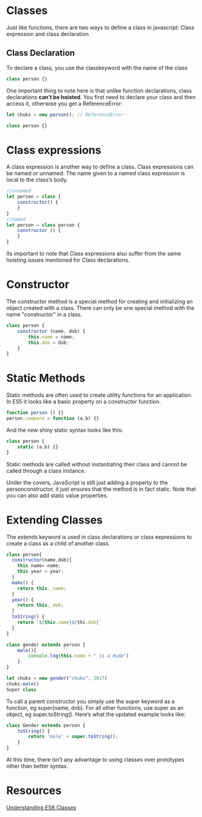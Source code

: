 

# Classes

Just like functions, there are two ways to define a class in javascript: Class expression and class declaration

## Class Declaration

To declare a class, you use the classkeyword with the name of the class

```js
class person {}
```
One important thing to note here is that unlike function declarations, class declarations **can’t be hoisted**. You first need to declare your class and then access it, otherwise you get a ReferenceError:

```js
let chuks = new person(); // ReferenceError

class person {}
```

# Class expressions

A class expression is another way to define a class. Class expressions can be named or unnamed. The name given to a named class expression is local to the class’s body.

```js
//unnamed
let person = class {
    constructor() {
    } 
}
//named 
let person = class person {
    constructor () {
    }
}
```

Its important to note that Class expressions also suffer from the same hoisting issues mentioned for Class declarations.

# Constructor

The constructor method is a special method for creating and initializing an object created with a class. There can only be one special method with the name "constructor" in a class.

```js
class person {
    constructor (name, dob) {
        this.name = name;
        this.dob = dob;
    }
}
```

# Static Methods

Static methods are often used to create utility functions for an application. In ES5 it looks like a basic property on a constructor function.

```js
function person () {}
person.compare = function (a,b) {}
```

And the new shiny static syntax looks like this:

```js
class person {
    static (a,b) {}
}
```

Static methods are called without instantiating their class and cannot be called through a class instance.

Under the covers, JavaScript is still just adding a property to the personconstructor, it just ensures that the method is in fact static. Note that you can also add static value properties.

# Extending Classes

The extends keyword is used in class declarations or class expressions to create a class as a child of another class.

```js
class person{
  constructor(name,dob){
    this name= name;
    this year = year;
  }
  make() {
    return this._name;
  }
  year() {
    return this._dob;
  }
  toString() {
    return `${this.name}${thi.dob}`
  }
}

class gender extends person { 
    male(){
        console.log(this.name + " is a dude")
    }
}

let chuks = new gender("chuks", 2017)
chuks.male()
Super class
```

To call a parent constructor you simply use the super keyword as a function, eg super(name, dob). For all other functions, use super as an object, eg super.toString(). Here’s what the updated example looks like:

```js
class Gender extends person {
    toString() {
        return 'male' + super.toString();
    }
}
```

At this time, there isn’t any advantage to using classes over prototypes other than better syntax.

# Resources

[Understanding ES6 Classes](https://hashnode.com/post/understanding-es6-classes-cj0dqw75w003mf7537mcwqrxh)
